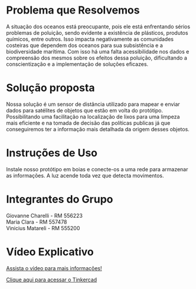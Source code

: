 # Problema que Resolvemos
<p> 
  A situação dos oceanos está preocupante, pois ele está enfrentando sérios problemas de poluição, sendo evidente a existência de plásticos, produtos químicos, entre outros. Isso impacta negativamente as comunidades costeiras que dependem dos oceanos para sua subsistência e a biodiversidade marítima. Com isso há uma falta acessibilidade nos dados e compreensão dos mesmos sobre os efeitos dessa poluição, dificultando a conscientização e a implementação de soluções eficazes.
</p>

# Solução proposta
<p>
  Nossa solução é um sensor de distância utilizado para mapear e enviar dados para satélites de objetos que estão em volta do protótipo. Possibilitando uma facilitação na localização de lixos para uma limpeza mais eficiente e na tomada de decisão das políticas publicas já que conseguiremos ter a informação mais detalhada da origem desses objetos.
</p>

# Instruções de Uso
<p>
 Instale nosso protótipo em boias e conecte-os a uma rede para armazenar as informações. A luz acende toda vez que detecta movimentos.
</p>

# Integrantes do Grupo
Giovanne Charelli - RM 556223 <br>
Maria Clara - RM 557478<br>
Vinicius Matareli - RM 555200

# Vídeo Explicativo
<a target="_blank" href="">Assista o vídeo para mais informações!</a>

<a target="_blank" href="https://www.tinkercad.com/things/2uWkKse7quu-gs-tinkercad/editel?sharecode=GkvVY0FOCu-EQd1eNx3ard7qUz5Ew1sbgOC2aXJdNY8"> Clique aqui para acessar o Tinkercad</a>

